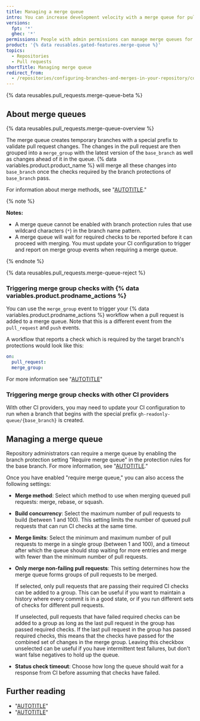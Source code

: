 ```yaml
---
title: Managing a merge queue
intro: You can increase development velocity with a merge queue for pull requests in your repository.
versions:
  fpt: '*'
  ghec: '*'
permissions: People with admin permissions can manage merge queues for pull requests targeting selected branches of a repository.
product: '{% data reusables.gated-features.merge-queue %}'
topics:
  - Repositories
  - Pull requests
shortTitle: Managing merge queue
redirect_from:
  - /repositories/configuring-branches-and-merges-in-your-repository/configuring-pull-request-merges/using-a-merge-queue
---
```


{% data reusables.pull_requests.merge-queue-beta %}

## About merge queues

{% data reusables.pull_requests.merge-queue-overview %}

The merge queue creates temporary branches with a special prefix to validate pull request changes. The changes in the pull request are then grouped into a `merge_group` with the latest version of the `base_branch` as well as changes ahead of it in the queue. {% data variables.product.product_name %} will merge all these changes into `base_branch` once the checks required by the branch protections of `base_branch` pass.


For information about merge methods, see "[AUTOTITLE](/pull-requests/collaborating-with-pull-requests/incorporating-changes-from-a-pull-request/about-pull-request-merges)."

{% note %}

**Notes:**

* A merge queue cannot be enabled with branch protection rules that use wildcard characters (`*`) in the branch name pattern.
* A merge queue will wait for required checks to be reported before it can proceed with merging. You must update your CI configuration to trigger and report on merge group events when requiring a merge queue.

{% endnote %}

{% data reusables.pull_requests.merge-queue-reject %}

### Triggering merge group checks with {% data variables.product.prodname_actions %}

You can use the `merge_group` event to trigger your {% data variables.product.prodname_actions %} workflow when a pull request is added to a merge queue. Note that this is a different event from the `pull_request` and `push` events.

A workflow that reports a check which is required by the target branch's protections would look like this:

```yaml
on:
  pull_request:
  merge_group:
```

For more information see "[AUTOTITLE](/actions/using-workflows/events-that-trigger-workflows#merge-group)"

### Triggering merge group checks with other CI providers

With other CI providers, you may need to update your CI configuration to run when a branch that begins with the special prefix `gh-readonly-queue/{base_branch}` is created.

## Managing a merge queue

Repository administrators can require a merge queue by enabling the branch protection setting "Require merge queue" in the protection rules for the base branch. For more information, see "[AUTOTITLE](/repositories/configuring-branches-and-merges-in-your-repository/defining-the-mergeability-of-pull-requests/managing-a-branch-protection-rule#creating-a-branch-protection-rule)."


Once you have enabled "require merge queue," you can also access the following settings:

- **Merge method**: Select which method to use when merging queued pull requests: merge, rebase, or squash.

- **Build concurrency**: Select the maximum number of pull requests to build (between 1 and 100). This setting limits the number of queued pull requests that can run CI checks at the same time.

- **Merge limits**: Select the minimum and maximum number of pull requests to merge in a single group (between 1 and 100), and a timeout after which the queue should stop waiting for more entries and merge with fewer than the minimum number of pull requests.

- **Only merge non-failing pull requests**: This setting determines how the merge queue forms groups of pull requests to be merged.

    If selected, only pull requests that are passing their required CI checks can be added to a group. This can be useful if you want to maintain a history where every commit is in a good state, or if you run different sets of checks for different pull requests.

    If unselected, pull requests that have failed required checks can be added to a group as long as the last pull request in the group has passed required checks. If the last pull request in the group has passed required checks, this means that the checks have passed for the combined set of changes in the merge group. Leaving this checkbox unselected can be useful if you have intermittent test failures, but don't want false negatives to hold up the queue.

- **Status check timeout**: Choose how long the queue should wait for a response from CI before assuming that checks have failed.

## Further reading

* "[AUTOTITLE](/pull-requests/collaborating-with-pull-requests/incorporating-changes-from-a-pull-request/merging-a-pull-request-with-a-merge-queue)"
* "[AUTOTITLE](/repositories/configuring-branches-and-merges-in-your-repository/defining-the-mergeability-of-pull-requests/about-protected-branches)"
